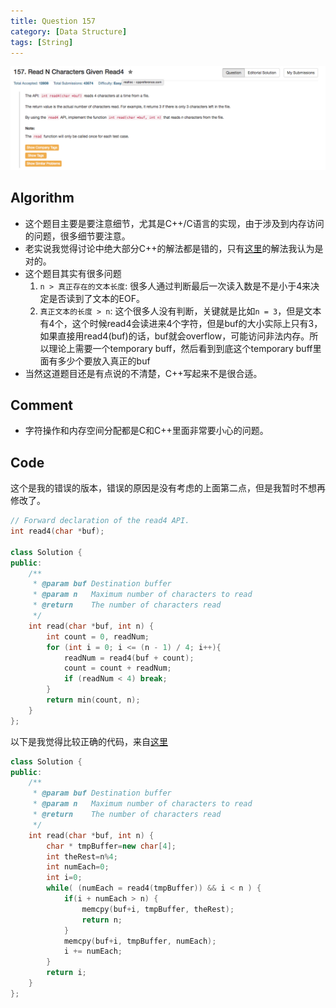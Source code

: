 ```yaml
---
title: Question 157
category: [Data Structure]
tags: [String]
---
```


![Description](../Assets/Figure/question157.png)

## Algorithm 

- 这个题目主要是要注意细节，尤其是C++/C语言的实现，由于涉及到内存访问的问题，很多细节要注意。
- 老实说我觉得讨论中绝大部分C++的解法都是错的，只有[这里](https://leetcode.com/discuss/88841/c-0ms-solution)的解法我认为是对的。
- 这个题目其实有很多问题
    1. `n > 真正存在的文本长度`: 很多人通过判断最后一次读入数是不是小于4来决定是否读到了文本的EOF。
    2. `真正文本的长度 > n`: 这个很多人没有判断，关键就是比如`n = 3`，但是文本有4个，这个时候read4会读进来4个字符，但是buf的大小实际上只有3，如果直接用read4(buf)的话，buf就会overflow，可能访问非法内存。所以理论上需要一个temporary buff，然后看到到底这个temporary buff里面有多少个要放入真正的buf
- 当然这道题目还是有点说的不清楚，C++写起来不是很合适。

## Comment

- 字符操作和内存空间分配都是C和C++里面非常要小心的问题。

## Code

这个是我的错误的版本，错误的原因是没有考虑的上面第二点，但是我暂时不想再修改了。

```C++
// Forward declaration of the read4 API.
int read4(char *buf);

class Solution {
public:
    /**
     * @param buf Destination buffer
     * @param n   Maximum number of characters to read
     * @return    The number of characters read
     */
    int read(char *buf, int n) {
        int count = 0, readNum;
        for (int i = 0; i <= (n - 1) / 4; i++){
            readNum = read4(buf + count);
            count = count + readNum;
            if (readNum < 4) break;
        }
        return min(count, n);
    }
};
```

以下是我觉得比较正确的代码，来自[这里](https://leetcode.com/discuss/88841/c-0ms-solution)

```c++
class Solution {
public:
    /**
     * @param buf Destination buffer
     * @param n   Maximum number of characters to read
     * @return    The number of characters read
     */
    int read(char *buf, int n) {
        char * tmpBuffer=new char[4];
        int theRest=n%4;
        int numEach=0;
        int i=0;
        while( (numEach = read4(tmpBuffer)) && i < n ) {
            if(i + numEach > n) {
                memcpy(buf+i, tmpBuffer, theRest);
                return n;
            }
            memcpy(buf+i, tmpBuffer, numEach);
            i += numEach;
        }
        return i;
    }
};
```